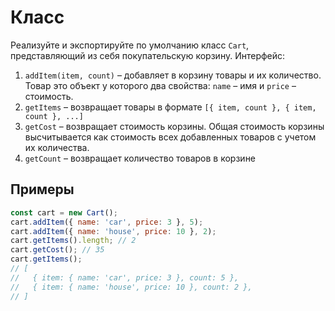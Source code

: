 # Класс

Реализуйте и экспортируйте по умолчанию класс `Cart`, представляющий из себя покупательскую корзину. Интерфейс:
1. `addItem(item, count)` – добавляет в корзину товары и их количество. Товар это объект у которого два свойства: `name` – имя и `price` – стоимость.
2. `getItems` – возвращает товары в формате `[{ item, count }, { item, count }, ...]`
3. `getCost` – возвращает стоимость корзины. Общая стоимость корзины высчитывается как стоимость всех добавленных товаров с учетом их количества.
4. `getCount` – возвращает количество товаров в корзине

## Примеры

```js
const cart = new Cart();
cart.addItem({ name: 'car', price: 3 }, 5);
cart.addItem({ name: 'house', price: 10 }, 2);
cart.getItems().length; // 2
cart.getCost(); // 35
cart.getItems();
// [
//   { item: { name: 'car', price: 3 }, count: 5 },
//   { item: { name: 'house', price: 10 }, count: 2 },
// ]
```